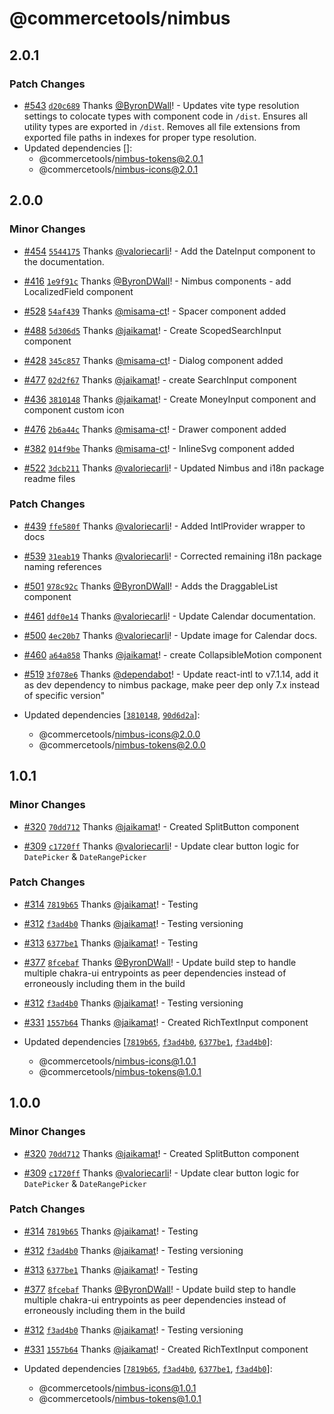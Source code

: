 # @commercetools/nimbus

## 2.0.1

### Patch Changes

- [#543](https://github.com/commercetools/nimbus/pull/543)
  [`d20c689`](https://github.com/commercetools/nimbus/commit/d20c68922d99d2f97a0c2fcaebd1e1a8c7101523)
  Thanks [@ByronDWall](https://github.com/ByronDWall)! - Updates vite type
  resolution settings to colocate types with component code in `/dist`. Ensures
  all utility types are exported in `/dist`. Removes all file extensions from
  exported file paths in indexes for proper type resolution.
- Updated dependencies []:
  - @commercetools/nimbus-tokens@2.0.1
  - @commercetools/nimbus-icons@2.0.1

## 2.0.0

### Minor Changes

- [#454](https://github.com/commercetools/nimbus/pull/454)
  [`5544175`](https://github.com/commercetools/nimbus/commit/5544175895bb994a2fae174cdc471755f27a6ea8)
  Thanks [@valoriecarli](https://github.com/valoriecarli)! - Add the DateInput
  component to the documentation.

- [#416](https://github.com/commercetools/nimbus/pull/416)
  [`1e9f91c`](https://github.com/commercetools/nimbus/commit/1e9f91c90cd69443ae728bdb73449de4be52e930)
  Thanks [@ByronDWall](https://github.com/ByronDWall)! - Nimbus components - add
  LocalizedField component

- [#528](https://github.com/commercetools/nimbus/pull/528)
  [`54af439`](https://github.com/commercetools/nimbus/commit/54af439afd6feb1ff0bb960eeb891966c785fdd8)
  Thanks [@misama-ct](https://github.com/misama-ct)! - Spacer component added

- [#488](https://github.com/commercetools/nimbus/pull/488)
  [`5d306d5`](https://github.com/commercetools/nimbus/commit/5d306d594c178be29d0ec2f88f0c4d0baf22233c)
  Thanks [@jaikamat](https://github.com/jaikamat)! - Create ScopedSearchInput
  component

- [#428](https://github.com/commercetools/nimbus/pull/428)
  [`345c857`](https://github.com/commercetools/nimbus/commit/345c85757e11e7a852fed80aeaa547ca1a12af0c)
  Thanks [@misama-ct](https://github.com/misama-ct)! - Dialog component added

- [#477](https://github.com/commercetools/nimbus/pull/477)
  [`02d2f67`](https://github.com/commercetools/nimbus/commit/02d2f67f6d0fa9583d6c0cf4133ec1cf65521780)
  Thanks [@jaikamat](https://github.com/jaikamat)! - create SearchInput
  component

- [#436](https://github.com/commercetools/nimbus/pull/436)
  [`3810148`](https://github.com/commercetools/nimbus/commit/3810148a76d6cf740656c26ca3be057c7952c296)
  Thanks [@jaikamat](https://github.com/jaikamat)! - Create MoneyInput component
  and component custom icon

- [#476](https://github.com/commercetools/nimbus/pull/476)
  [`2b6a44c`](https://github.com/commercetools/nimbus/commit/2b6a44ca3e3c6283e6a54af4dd28cd95120f2d45)
  Thanks [@misama-ct](https://github.com/misama-ct)! - Drawer component added

- [#382](https://github.com/commercetools/nimbus/pull/382)
  [`014f9be`](https://github.com/commercetools/nimbus/commit/014f9be6ec4decb47e249f2d1c5e7f643815540f)
  Thanks [@misama-ct](https://github.com/misama-ct)! - InlineSvg component added

- [#522](https://github.com/commercetools/nimbus/pull/522)
  [`3dcb211`](https://github.com/commercetools/nimbus/commit/3dcb211a0408725add9fc60d9013a4d65b2b2448)
  Thanks [@valoriecarli](https://github.com/valoriecarli)! - Updated Nimbus and
  i18n package readme files

### Patch Changes

- [#439](https://github.com/commercetools/nimbus/pull/439)
  [`ffe580f`](https://github.com/commercetools/nimbus/commit/ffe580f75ba2b73c1c9888c7a9ec9b8124a6e40c)
  Thanks [@valoriecarli](https://github.com/valoriecarli)! - Added IntlProvider
  wrapper to docs

- [#539](https://github.com/commercetools/nimbus/pull/539)
  [`31eab19`](https://github.com/commercetools/nimbus/commit/31eab192f4b4b024e08fc89ccfdce87d6aa98a50)
  Thanks [@valoriecarli](https://github.com/valoriecarli)! - Corrected remaining
  i18n package naming references

- [#501](https://github.com/commercetools/nimbus/pull/501)
  [`978c92c`](https://github.com/commercetools/nimbus/commit/978c92c456aea7f2d714709e8f5c178ea5d4d0ce)
  Thanks [@ByronDWall](https://github.com/ByronDWall)! - Adds the DraggableList
  component

- [#461](https://github.com/commercetools/nimbus/pull/461)
  [`ddf0e14`](https://github.com/commercetools/nimbus/commit/ddf0e14ceb1e48b8b26346f57de7e62871c37642)
  Thanks [@valoriecarli](https://github.com/valoriecarli)! - Update Calendar
  documentation.

- [#500](https://github.com/commercetools/nimbus/pull/500)
  [`4ec20b7`](https://github.com/commercetools/nimbus/commit/4ec20b7832c53f1c2dbd9895da7ef275f5c311b7)
  Thanks [@valoriecarli](https://github.com/valoriecarli)! - Update image for
  Calendar docs.

- [#460](https://github.com/commercetools/nimbus/pull/460)
  [`a64a858`](https://github.com/commercetools/nimbus/commit/a64a858498592264e3bf00a3467f366bf17fe30d)
  Thanks [@jaikamat](https://github.com/jaikamat)! - create CollapsibleMotion
  component

- [#519](https://github.com/commercetools/nimbus/pull/519)
  [`3f078e6`](https://github.com/commercetools/nimbus/commit/3f078e642244e3c4333f24bc5f8a027f4e8d3e3f)
  Thanks [@dependabot](https://github.com/apps/dependabot)! - Update react-intl
  to v7.1.14, add it as dev dependency to nimbus package, make peer dep only 7.x
  instead of specific version"
- Updated dependencies
  [[`3810148`](https://github.com/commercetools/nimbus/commit/3810148a76d6cf740656c26ca3be057c7952c296),
  [`90d6d2a`](https://github.com/commercetools/nimbus/commit/90d6d2af786e697e2f2f6bbbb11c93159105837a)]:
  - @commercetools/nimbus-icons@2.0.0
  - @commercetools/nimbus-tokens@2.0.0

## 1.0.1

### Minor Changes

- [#320](https://github.com/commercetools/nimbus/pull/320)
  [`70dd712`](https://github.com/commercetools/nimbus/commit/70dd712e468534f9f365b0e53e14aa778986c663)
  Thanks [@jaikamat](https://github.com/jaikamat)! - Created SplitButton
  component

- [#309](https://github.com/commercetools/nimbus/pull/309)
  [`c1720ff`](https://github.com/commercetools/nimbus/commit/c1720ffd2cda7868e8a8d94fc435ed7b251ce32e)
  Thanks [@valoriecarli](https://github.com/valoriecarli)! - Update clear button
  logic for `DatePicker` & `DateRangePicker`

### Patch Changes

- [#314](https://github.com/commercetools/nimbus/pull/314)
  [`7819b65`](https://github.com/commercetools/nimbus/commit/7819b65a9f6259e87f572feb80b87a1b72c0d425)
  Thanks [@jaikamat](https://github.com/jaikamat)! - Testing

- [#312](https://github.com/commercetools/nimbus/pull/312)
  [`f3ad4b0`](https://github.com/commercetools/nimbus/commit/f3ad4b03a6ef8f6b148a00656498c7fb84d724c3)
  Thanks [@jaikamat](https://github.com/jaikamat)! - Testing versioning

- [#313](https://github.com/commercetools/nimbus/pull/313)
  [`6377be1`](https://github.com/commercetools/nimbus/commit/6377be12ca25c9df6aec37d6bd676f8a740ddfb9)
  Thanks [@jaikamat](https://github.com/jaikamat)! - Testing

- [#377](https://github.com/commercetools/nimbus/pull/377)
  [`8fcebaf`](https://github.com/commercetools/nimbus/commit/8fcebaf54e70da3fa68b576d85e9973f7ff814e1)
  Thanks [@ByronDWall](https://github.com/ByronDWall)! - Update build step to
  handle multiple chakra-ui entrypoints as peer dependencies instead of
  erroneously including them in the build

- [#312](https://github.com/commercetools/nimbus/pull/312)
  [`f3ad4b0`](https://github.com/commercetools/nimbus/commit/f3ad4b03a6ef8f6b148a00656498c7fb84d724c3)
  Thanks [@jaikamat](https://github.com/jaikamat)! - Testing versioning

- [#331](https://github.com/commercetools/nimbus/pull/331)
  [`1557b64`](https://github.com/commercetools/nimbus/commit/1557b648bd54433129b69c8d27bed7bc228131d7)
  Thanks [@jaikamat](https://github.com/jaikamat)! - Created RichTextInput
  component

- Updated dependencies
  [[`7819b65`](https://github.com/commercetools/nimbus/commit/7819b65a9f6259e87f572feb80b87a1b72c0d425),
  [`f3ad4b0`](https://github.com/commercetools/nimbus/commit/f3ad4b03a6ef8f6b148a00656498c7fb84d724c3),
  [`6377be1`](https://github.com/commercetools/nimbus/commit/6377be12ca25c9df6aec37d6bd676f8a740ddfb9),
  [`f3ad4b0`](https://github.com/commercetools/nimbus/commit/f3ad4b03a6ef8f6b148a00656498c7fb84d724c3)]:
  - @commercetools/nimbus-icons@1.0.1
  - @commercetools/nimbus-tokens@1.0.1

## 1.0.0

### Minor Changes

- [#320](https://github.com/commercetools/nimbus/pull/320)
  [`70dd712`](https://github.com/commercetools/nimbus/commit/70dd712e468534f9f365b0e53e14aa778986c663)
  Thanks [@jaikamat](https://github.com/jaikamat)! - Created SplitButton
  component

- [#309](https://github.com/commercetools/nimbus/pull/309)
  [`c1720ff`](https://github.com/commercetools/nimbus/commit/c1720ffd2cda7868e8a8d94fc435ed7b251ce32e)
  Thanks [@valoriecarli](https://github.com/valoriecarli)! - Update clear button
  logic for `DatePicker` & `DateRangePicker`

### Patch Changes

- [#314](https://github.com/commercetools/nimbus/pull/314)
  [`7819b65`](https://github.com/commercetools/nimbus/commit/7819b65a9f6259e87f572feb80b87a1b72c0d425)
  Thanks [@jaikamat](https://github.com/jaikamat)! - Testing

- [#312](https://github.com/commercetools/nimbus/pull/312)
  [`f3ad4b0`](https://github.com/commercetools/nimbus/commit/f3ad4b03a6ef8f6b148a00656498c7fb84d724c3)
  Thanks [@jaikamat](https://github.com/jaikamat)! - Testing versioning

- [#313](https://github.com/commercetools/nimbus/pull/313)
  [`6377be1`](https://github.com/commercetools/nimbus/commit/6377be12ca25c9df6aec37d6bd676f8a740ddfb9)
  Thanks [@jaikamat](https://github.com/jaikamat)! - Testing

- [#377](https://github.com/commercetools/nimbus/pull/377)
  [`8fcebaf`](https://github.com/commercetools/nimbus/commit/8fcebaf54e70da3fa68b576d85e9973f7ff814e1)
  Thanks [@ByronDWall](https://github.com/ByronDWall)! - Update build step to
  handle multiple chakra-ui entrypoints as peer dependencies instead of
  erroneously including them in the build

- [#312](https://github.com/commercetools/nimbus/pull/312)
  [`f3ad4b0`](https://github.com/commercetools/nimbus/commit/f3ad4b03a6ef8f6b148a00656498c7fb84d724c3)
  Thanks [@jaikamat](https://github.com/jaikamat)! - Testing versioning

- [#331](https://github.com/commercetools/nimbus/pull/331)
  [`1557b64`](https://github.com/commercetools/nimbus/commit/1557b648bd54433129b69c8d27bed7bc228131d7)
  Thanks [@jaikamat](https://github.com/jaikamat)! - Created RichTextInput
  component

- Updated dependencies
  [[`7819b65`](https://github.com/commercetools/nimbus/commit/7819b65a9f6259e87f572feb80b87a1b72c0d425),
  [`f3ad4b0`](https://github.com/commercetools/nimbus/commit/f3ad4b03a6ef8f6b148a00656498c7fb84d724c3),
  [`6377be1`](https://github.com/commercetools/nimbus/commit/6377be12ca25c9df6aec37d6bd676f8a740ddfb9),
  [`f3ad4b0`](https://github.com/commercetools/nimbus/commit/f3ad4b03a6ef8f6b148a00656498c7fb84d724c3)]:
  - @commercetools/nimbus-icons@1.0.1
  - @commercetools/nimbus-tokens@1.0.1
